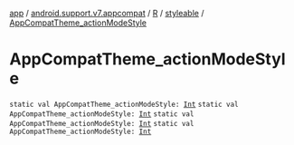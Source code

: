 [app](../../../index.md) / [android.support.v7.appcompat](../../index.md) / [R](../index.md) / [styleable](index.md) / [AppCompatTheme_actionModeStyle](.)

# AppCompatTheme_actionModeStyle

`static val AppCompatTheme_actionModeStyle: `[`Int`](https://kotlinlang.org/api/latest/jvm/stdlib/kotlin/-int/index.html)
`static val AppCompatTheme_actionModeStyle: `[`Int`](https://kotlinlang.org/api/latest/jvm/stdlib/kotlin/-int/index.html)
`static val AppCompatTheme_actionModeStyle: `[`Int`](https://kotlinlang.org/api/latest/jvm/stdlib/kotlin/-int/index.html)
`static val AppCompatTheme_actionModeStyle: `[`Int`](https://kotlinlang.org/api/latest/jvm/stdlib/kotlin/-int/index.html)